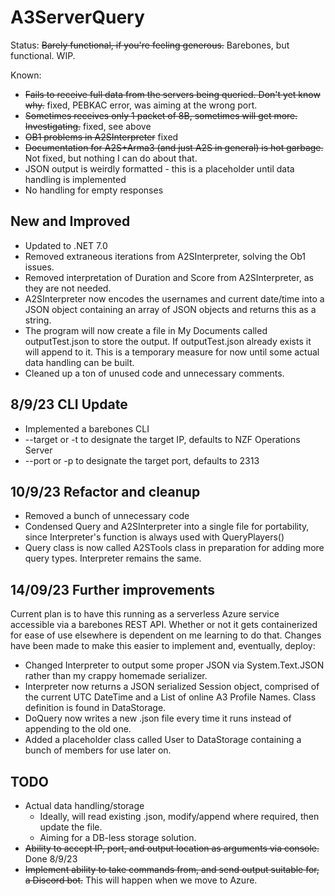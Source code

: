 # A3ServerQuery
Status: ~~Barely functional, if you're feeling generous.~~ Barebones, but functional. WIP.

Known:
- ~~Fails to receive full data from the servers being queried. Don't yet know why.~~ fixed, PEBKAC error, was aiming at the wrong port.
- ~~Sometimes receives only 1 packet of 8B, sometimes will get more. Investigating.~~ fixed, see above
- ~~OB1 problems in A2SInterpreter~~ fixed
- ~~Documentation for A2S+Arma3 (and just A2S in general) is hot garbage.~~ Not fixed, but nothing I can do about that.
- JSON output is weirdly formatted - this is a placeholder until data handling is implemented
- No handling for empty responses

## New and Improved

- Updated to .NET 7.0
- Removed extraneous iterations from A2SInterpreter, solving the Ob1 issues.
- Removed interpretation of Duration and Score from A2SInterpreter, as they are not needed.
- A2SInterpreter now encodes the usernames and current date/time into a JSON object containing an array of JSON objects and returns this as a string. 
- The program will now create a file in My Documents called outputTest.json to store the output. If outputTest.json already exists it will append to it. This is a temporary measure for now until some actual data handling can be built.
- Cleaned up a ton of unused code and unnecessary comments.

## 8/9/23 CLI Update
- Implemented a barebones CLI
-  --target or -t to designate the target IP, defaults to NZF Operations Server
-  --port or -p to designate the target port, defaults to 2313

## 10/9/23 Refactor and cleanup
- Removed a bunch of unnecessary code
- Condensed Query and A2SInterpreter into a single file for portability, since Interpreter's function is always used with QueryPlayers()
- Query class is now called A2STools class in preparation for adding more query types. Interpreter remains the same. 

## 14/09/23 Further improvements
Current plan is to have this running as a serverless Azure service accessible via a barebones REST API. Whether or not it gets containerized for ease of use elsewhere is dependent on me learning to do that.
Changes have been made to make this easier to implement and, eventually, deploy:
- Changed Interpreter to output some proper JSON via System.Text.JSON rather than my crappy homemade serializer.
- Interpreter now returns a JSON serialized Session object, comprised of the current UTC DateTime and a List of online A3 Profile Names. Class definition is found in DataStorage.
- DoQuery now writes a new .json file every time it runs instead of appending to the old one. 
- Added a placeholder class called User to DataStorage containing a bunch of members for use later on.


## TODO
- Actual data handling/storage
  - Ideally, will read existing .json, modify/append where required, then update the file.
  - Aiming for a DB-less storage solution.
- ~~Ability to accept IP, port, and output location as arguments via console.~~ Done 8/9/23
- ~~Implement ability to take commands from, and send output suitable for, a Discord bot.~~ This will happen when we move to Azure.
